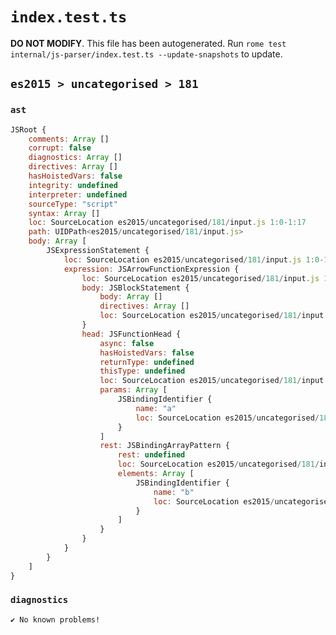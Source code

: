 # `index.test.ts`

**DO NOT MODIFY**. This file has been autogenerated. Run `rome test internal/js-parser/index.test.ts --update-snapshots` to update.

## `es2015 > uncategorised > 181`

### `ast`

```javascript
JSRoot {
	comments: Array []
	corrupt: false
	diagnostics: Array []
	directives: Array []
	hasHoistedVars: false
	integrity: undefined
	interpreter: undefined
	sourceType: "script"
	syntax: Array []
	loc: SourceLocation es2015/uncategorised/181/input.js 1:0-1:17
	path: UIDPath<es2015/uncategorised/181/input.js>
	body: Array [
		JSExpressionStatement {
			loc: SourceLocation es2015/uncategorised/181/input.js 1:0-1:17
			expression: JSArrowFunctionExpression {
				loc: SourceLocation es2015/uncategorised/181/input.js 1:0-1:17
				body: JSBlockStatement {
					body: Array []
					directives: Array []
					loc: SourceLocation es2015/uncategorised/181/input.js 1:15-1:17
				}
				head: JSFunctionHead {
					async: false
					hasHoistedVars: false
					returnType: undefined
					thisType: undefined
					loc: SourceLocation es2015/uncategorised/181/input.js 1:0-1:14
					params: Array [
						JSBindingIdentifier {
							name: "a"
							loc: SourceLocation es2015/uncategorised/181/input.js 1:1-1:2 (a)
						}
					]
					rest: JSBindingArrayPattern {
						rest: undefined
						loc: SourceLocation es2015/uncategorised/181/input.js 1:7-1:10
						elements: Array [
							JSBindingIdentifier {
								name: "b"
								loc: SourceLocation es2015/uncategorised/181/input.js 1:8-1:9 (b)
							}
						]
					}
				}
			}
		}
	]
}
```

### `diagnostics`

```
✔ No known problems!

```
